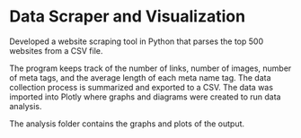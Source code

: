 # Data Scraper and Visualization
Developed a website scraping tool in Python that parses the top 500 websites from a CSV file.

The program keeps track of the number of links, number of images, number of meta tags, and the average length of each meta name tag. The data collection process is summarized and exported to a CSV. The data was imported into Plotly where graphs and diagrams were created to run data analysis.

The analysis folder contains the graphs and plots of the output.
